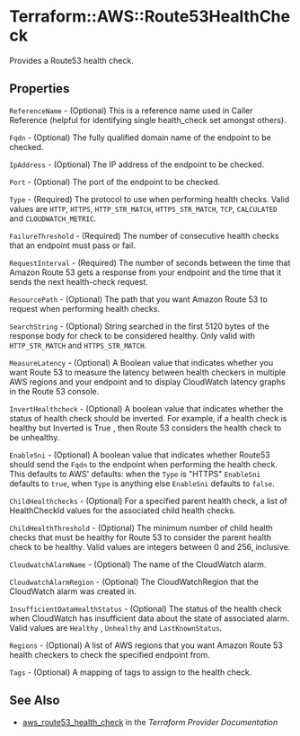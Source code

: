 # Terraform::AWS::Route53HealthCheck

Provides a Route53 health check.

## Properties

`ReferenceName` - (Optional) This is a reference name used in Caller Reference (helpful for identifying single health_check set amongst others).

`Fqdn` - (Optional) The fully qualified domain name of the endpoint to be checked.

`IpAddress` - (Optional) The IP address of the endpoint to be checked.

`Port` - (Optional) The port of the endpoint to be checked.

`Type` - (Required) The protocol to use when performing health checks. Valid values are `HTTP`, `HTTPS`, `HTTP_STR_MATCH`, `HTTPS_STR_MATCH`, `TCP`, `CALCULATED` and `CLOUDWATCH_METRIC`.

`FailureThreshold` - (Required) The number of consecutive health checks that an endpoint must pass or fail.

`RequestInterval` - (Required) The number of seconds between the time that Amazon Route 53 gets a response from your endpoint and the time that it sends the next health-check request.

`ResourcePath` - (Optional) The path that you want Amazon Route 53 to request when performing health checks.

`SearchString` - (Optional) String searched in the first 5120 bytes of the response body for check to be considered healthy. Only valid with `HTTP_STR_MATCH` and `HTTPS_STR_MATCH`.

`MeasureLatency` - (Optional) A Boolean value that indicates whether you want Route 53 to measure the latency between health checkers in multiple AWS regions and your endpoint and to display CloudWatch latency graphs in the Route 53 console.

`InvertHealthcheck` - (Optional) A boolean value that indicates whether the status of health check should be inverted. For example, if a health check is healthy but Inverted is True , then Route 53 considers the health check to be unhealthy.

`EnableSni` - (Optional) A boolean value that indicates whether Route53 should send the `Fqdn` to the endpoint when performing the health check. This defaults to AWS' defaults: when the `Type` is "HTTPS" `EnableSni` defaults to `true`, when `Type` is anything else `EnableSni` defaults to `false`.

`ChildHealthchecks` - (Optional) For a specified parent health check, a list of HealthCheckId values for the associated child health checks.

`ChildHealthThreshold` - (Optional) The minimum number of child health checks that must be healthy for Route 53 to consider the parent health check to be healthy. Valid values are integers between 0 and 256, inclusive.

`CloudwatchAlarmName` - (Optional) The name of the CloudWatch alarm.

`CloudwatchAlarmRegion` - (Optional) The CloudWatchRegion that the CloudWatch alarm was created in.

`InsufficientDataHealthStatus` - (Optional) The status of the health check when CloudWatch has insufficient data about the state of associated alarm. Valid values are `Healthy` , `Unhealthy` and `LastKnownStatus`.

`Regions` - (Optional) A list of AWS regions that you want Amazon Route 53 health checkers to check the specified endpoint from.

`Tags` - (Optional) A mapping of tags to assign to the health check.


## See Also

* [aws_route53_health_check](https://www.terraform.io/docs/providers/aws/r/route53_health_check.html) in the _Terraform Provider Documentation_